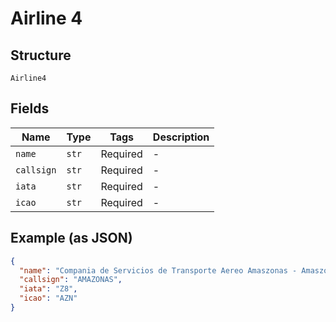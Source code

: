 
# Airline 4

## Structure

`Airline4`

## Fields

| Name | Type | Tags | Description |
|  --- | --- | --- | --- |
| `name` | `str` | Required | - |
| `callsign` | `str` | Required | - |
| `iata` | `str` | Required | - |
| `icao` | `str` | Required | - |

## Example (as JSON)

```json
{
  "name": "Compania de Servicios de Transporte Aereo Amaszonas - Amaszonas S.A",
  "callsign": "AMAZONAS",
  "iata": "Z8",
  "icao": "AZN"
}
```

